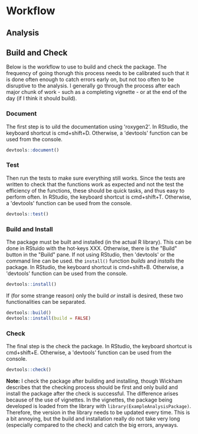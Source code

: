 

# Workflow

## Analysis




## Build and Check

Below is the workflow to use to build and check the package. The frequency of going thorugh this process needs to be calibrated such that it is done often enough to catch errors early on, but not too often to be disruptive to the analysis. I generally go through the process after each major chunk of work - such as a completing vignette - or at the end of the day (if I think it should build).

### Document

The first step is to uild the documentation using 'roxygen2'. In RStudio, the keyboard shortcut is cmd+shift+D. Otherwise, a 'devtools' function can be used from the console.


```r
devtools::document()
```


### Test

Then run the tests to make sure everything still works. Since the tests are written to check that the functions work as expected and not the test the efficiency of the functions, these should be quick tasks, and thus easy to perform often. In RStudio, the keyboard shortcut is cmd+shift+T. Otherwise, a 'devtools' function can be used from the console.


```r
devtools::test()
```


### Build and Install

The package must be built and installed (in the actual R library). This can be done in RStuido with the hot-keys XXX. Otherwise, there is the "Build" button in the "Build" pane. If not using RStudio, then 'devtools' or the command line can be used. the `install()` function *builds* and *installs* the package. In RStudio, the keyboard shortcut is cmd+shift+B. Otherwise, a 'devtools' function can be used from the console.


```r
devtools::install()
```

If (for some strange reason) only the build *or* install is desired, these two functionalities can be separated.
 

```r
devtools::build()
devtools::install(build = FALSE)
```


### Check

The final step is the check the package. In RStudio, the keyboard shortcut is cmd+shift+E. Otherwise, a 'devtools' function can be used from the console.


```r
devtools::check()
```


**Note:** I check the package after building and installing, though Wickham describes that the checking process should be first and only build and install the package after the check is successful. The difference arises because of the use of vignettes. In the vignettes, the package being developed is loaded from the library with `library(ExampleAnalysisPackage)`. Therefore, the version in the library needs to be updated every time. This is a bit annoying, but the build and installation really do not take very long (especially compared to the check) and catch the big errors, anyways.


